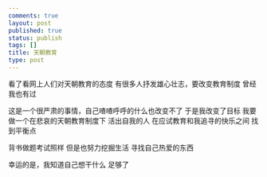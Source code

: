 ```yaml
--- 
comments: true
layout: post
published: true
status: publish
tags: []
title: 天朝教育
type: post
---
```

看了看网上人们对天朝教育的态度
有很多人抒发雄心壮志，要改变教育制度
曾经我也有过

这是一个很严肃的事情，自己喳喳呼呼的什么也改变不了
于是我改变了目标
我要做一个在悲哀的天朝教育制度下
活出自我的人
在应试教育和我追寻的快乐之间 找到平衡点

背书做题考试照样
但是也努力挖掘生活
寻找自己热爱的东西

幸运的是，我知道自己想干什么
足够了
